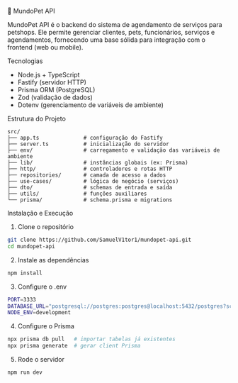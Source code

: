 🐾 MundoPet API

MundoPet API é o backend do sistema de agendamento de serviços para petshops.
Ele permite gerenciar clientes, pets, funcionários, serviços e agendamentos, fornecendo uma base sólida para integração com o frontend (web ou mobile).

Tecnologias
- Node.js + TypeScript
- Fastify (servidor HTTP)
- Prisma ORM (PostgreSQL)
- Zod (validação de dados)
- Dotenv (gerenciamento de variáveis de ambiente)

Estrutura do Projeto

```tree
src/
├── app.ts              # configuração do Fastify
├── server.ts           # inicialização do servidor
├── env/                # carregamento e validação das variáveis de ambiente
├── lib/                # instâncias globais (ex: Prisma)
├── http/               # controladores e rotas HTTP
├── repositories/       # camada de acesso a dados
├── use-cases/          # lógica de negócio (serviços)
├── dto/                # schemas de entrada e saída
├── utils/              # funções auxiliares
└── prisma/             # schema.prisma e migrations
```
Instalação e Execução
1) Clone o repositório
```bash
git clone https://github.com/SamuelV1tor1/mundopet-api.git
cd mundopet-api
```
2) Instale as dependências
```bash
npm install
```

3) Configure o .env
```bash
PORT=3333
DATABASE_URL="postgresql://postgres:postgres@localhost:5432/postgres?schema=mundopet"
NODE_ENV=development
```

4) Configure o Prisma
```bash
npx prisma db pull   # importar tabelas já existentes
npx prisma generate  # gerar client Prisma
```

5) Rode o servidor
```bash
npm run dev
```
